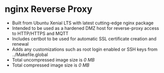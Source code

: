 # nginx Reverse Proxy

- Built from Ubuntu Xenial LTS with latest cutting-edge nginx package
- Intended to be used as a hardened DMZ host for reverse-proxy access to HTTP/HTTPS and MQTT
- Includes certbot to be used for automatic SSL certificate creation and renewal
- Adds any customizations such as root login enabled or SSH keys from ../Makefile.global
- Total uncompressed image size is *0 MB*
- Total compressed image size is *0 MB*
